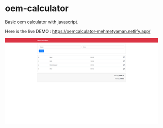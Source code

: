 # oem-calculator

Basic oem calculator with javascript.

Here is the live DEMO : https://oemcalculator-mehmetyaman.netlify.app/

<img src="./oemcalculator.png" width="550px" >
